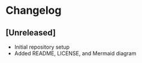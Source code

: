 # Changelog

## [Unreleased]
- Initial repository setup
- Added README, LICENSE, and Mermaid diagram
